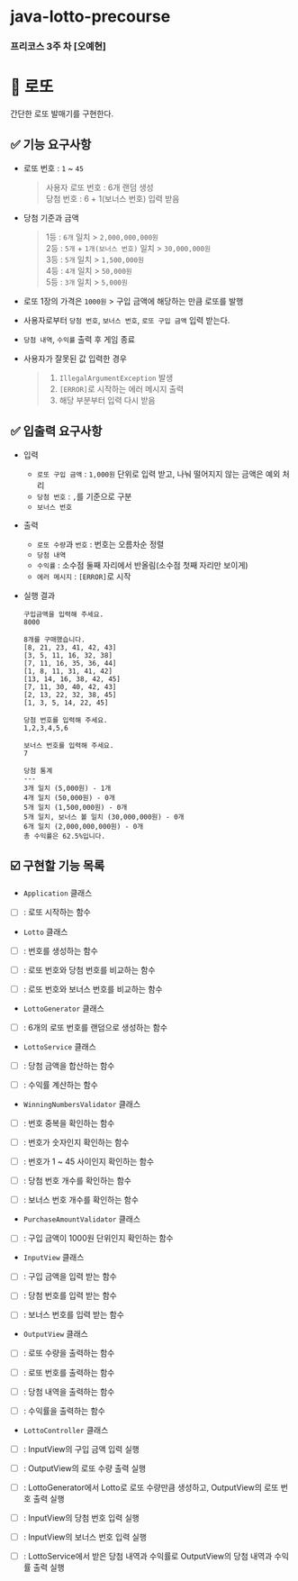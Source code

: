 # java-lotto-precourse
### 프리코스 3주 차 [오예현]

# 🔆 로또
간단한 로또 발매기를 구현한다.

## ✅ 기능 요구사항
- 로또 번호 : `1` ~ `45`
    > 사용자 로또 번호 : 6개 랜덤 생성     
    당첨 번호 : 6 + 1(보너스 번호) 입력 받음


- 당첨 기준과 금액
    > 1등 : `6개` 일치 > `2,000,000,000원`  
     2등 : `5개` + `1개(보너스 번호)` 일치 > `30,000,000원`  
     3등 : `5개` 일치 > `1,500,000원`  
     4등 : `4개` 일치 > `50,000원`  
     5등 : `3개` 일치 > `5,000원`
 
- 로또 1장의 가격은 `1000원` > 구입 금액에 해당하는 만큼 로또를 발행


- 사용자로부터 `당첨 번호`, `보너스 번호`, `로또 구입 금액` 입력 받는다.


- `당첨 내역`, `수익률` 출력 후 게임 종료


- 사용자가 잘못된 값 입력한 경우 
    >1. `IllegalArgumentException` 발생  
    >2. `[ERROR]`로 시작하는 에러 메시지 출력  
    >3. 해당 부분부터 입력 다시 받음

## ✅ 입출력 요구사항

- 입력
    - `로또 구입 금액` : `1,000원` 단위로 입력 받고, 나눠 떨어지지 않는 금액은 예외 처리
    - `당첨 번호` : `,`를 기준으로 구분
    - `보너스 번호`


- 출력
    - `로또 수량`과 `번호` : 번호는 오름차순 정렬
    - `당첨 내역`
    - `수익률` : 소수점 둘째 자리에서 반올림(소수점 첫째 자리만 보이게)
    - `에러 메시지` : `[ERROR]`로 시작


- 실행 결과

    ```
    구입금액을 입력해 주세요.
    8000

    8개를 구매했습니다.
    [8, 21, 23, 41, 42, 43]
    [3, 5, 11, 16, 32, 38]
    [7, 11, 16, 35, 36, 44]
    [1, 8, 11, 31, 41, 42]
    [13, 14, 16, 38, 42, 45]
    [7, 11, 30, 40, 42, 43]
    [2, 13, 22, 32, 38, 45]
    [1, 3, 5, 14, 22, 45]

    당첨 번호를 입력해 주세요.
    1,2,3,4,5,6

    보너스 번호를 입력해 주세요.
    7

    당첨 통계
    ---
    3개 일치 (5,000원) - 1개
    4개 일치 (50,000원) - 0개
    5개 일치 (1,500,000원) - 0개
    5개 일치, 보너스 볼 일치 (30,000,000원) - 0개
    6개 일치 (2,000,000,000원) - 0개
    총 수익률은 62.5%입니다.
    ```

## ☑️ 구현할 기능 목록
- `Application` 클래스

- [ ] : 로또 시작하는 함수


- `Lotto` 클래스

- [ ] : 번호를 생성하는 함수

- [ ] : 로또 번호와 당첨 번호를 비교하는 함수

- [ ] : 로또 번호와 보너스 번호를 비교하는 함수


- `LottoGenerator` 클래스

- [ ] : 6개의 로또 번호를 랜덤으로 생성하는 함수


- `LottoService` 클래스

- [ ] : 당첨 금액을 합산하는 함수

- [ ] : 수익률 계산하는 함수


- `WinningNumbersValidator` 클래스

- [ ] : 번호 중복을 확인하는 함수

- [ ] : 번호가 숫자인지 확인하는 함수

- [ ] : 번호가 1 ~ 45 사이인지 확인하는 함수

- [ ] : 당첨 번호 개수를 확인하는 함수

- [ ] : 보너스 번호 개수를 확인하는 함수



- `PurchaseAmountValidator` 클래스

- [ ] : 구입 금액이 1000원 단위인지 확인하는 함수


- `InputView` 클래스

- [ ] : 구입 금액을 입력 받는 함수

- [ ] : 당첨 번호를 입력 받는 함수

- [ ] : 보너스 번호를 입력 받는 함수


- `OutputView` 클래스

- [ ] : 로또 수량을 출력하는 함수

- [ ] : 로또 번호를 출력하는 함수

- [ ] : 당첨 내역을 출력하는 함수

- [ ] : 수익률을 출력하는 함수


- `LottoController` 클래스

- [ ] : InputView의 구입 금액 입력 실행

- [ ] : OutputView의 로또 수량 출력 실행

- [ ] : LottoGenerator에서 Lotto로 로또 수량만큼 생성하고, OutputView의 로또 번호 출력 실행

- [ ] : InputView의 당첨 번호 입력 실행

- [ ] : InputView의 보너스 번호 입력 실행

- [ ] : LottoService에서 받은 당첨 내역과 수익률로 OutputView의 당첨 내역과 수익률 출력 실행